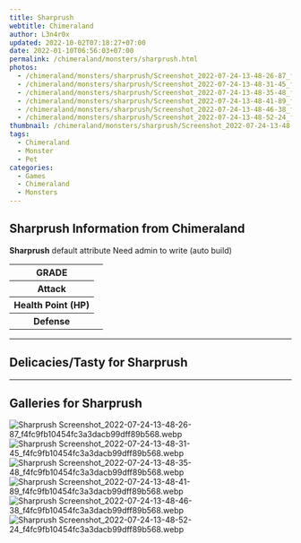 ```yaml
---
title: Sharprush
webtitle: Chimeraland
author: L3n4r0x
updated: 2022-10-02T07:18:27+07:00
date: 2022-01-10T06:56:03+07:00
permalink: /chimeraland/monsters/sharprush.html
photos:
  - /chimeraland/monsters/sharprush/Screenshot_2022-07-24-13-48-26-87_f4fc9fb10454fc3a3dacb99dff89b568.webp
  - /chimeraland/monsters/sharprush/Screenshot_2022-07-24-13-48-31-45_f4fc9fb10454fc3a3dacb99dff89b568.webp
  - /chimeraland/monsters/sharprush/Screenshot_2022-07-24-13-48-35-48_f4fc9fb10454fc3a3dacb99dff89b568.webp
  - /chimeraland/monsters/sharprush/Screenshot_2022-07-24-13-48-41-89_f4fc9fb10454fc3a3dacb99dff89b568.webp
  - /chimeraland/monsters/sharprush/Screenshot_2022-07-24-13-48-46-38_f4fc9fb10454fc3a3dacb99dff89b568.webp
  - /chimeraland/monsters/sharprush/Screenshot_2022-07-24-13-48-52-24_f4fc9fb10454fc3a3dacb99dff89b568.webp
thumbnail: /chimeraland/monsters/sharprush/Screenshot_2022-07-24-13-48-26-87_f4fc9fb10454fc3a3dacb99dff89b568.webp
tags:
  - Chimeraland
  - Monster
  - Pet
categories:
  - Games
  - Chimeraland
  - Monsters
---
```


<section id="bootstrap-wrapper"><link rel="stylesheet" href="https://cdn.statically.io/gh/dimaslanjaka/Web-Manajemen/40ac3225/css/bootstrap-4.5-wrapper.css"/><h1>Sharprush Information from Chimeraland</h1><p><b>Sharprush</b> default attribute Need admin to write (auto build)<table><tr><th>GRADE</th><td></td></tr><tr><th>Attack</th><td></td></tr><tr><th>Health Point (HP)</th><td></td></tr><tr><th>Defense</th><td></td></tr></table></p><hr/><h2>Delicacies/Tasty for Sharprush</h2><hr/><div id="gallery"><h2>Galleries for Sharprush</h2><div class="row"><div class="col-lg-6 col-12"><img src="/chimeraland/monsters/sharprush/Screenshot_2022-07-24-13-48-26-87_f4fc9fb10454fc3a3dacb99dff89b568.webp" alt="Sharprush Screenshot_2022-07-24-13-48-26-87_f4fc9fb10454fc3a3dacb99dff89b568.webp"/></div><div class="col-lg-6 col-12"><img src="/chimeraland/monsters/sharprush/Screenshot_2022-07-24-13-48-31-45_f4fc9fb10454fc3a3dacb99dff89b568.webp" alt="Sharprush Screenshot_2022-07-24-13-48-31-45_f4fc9fb10454fc3a3dacb99dff89b568.webp"/></div><div class="col-lg-6 col-12"><img src="/chimeraland/monsters/sharprush/Screenshot_2022-07-24-13-48-35-48_f4fc9fb10454fc3a3dacb99dff89b568.webp" alt="Sharprush Screenshot_2022-07-24-13-48-35-48_f4fc9fb10454fc3a3dacb99dff89b568.webp"/></div><div class="col-lg-6 col-12"><img src="/chimeraland/monsters/sharprush/Screenshot_2022-07-24-13-48-41-89_f4fc9fb10454fc3a3dacb99dff89b568.webp" alt="Sharprush Screenshot_2022-07-24-13-48-41-89_f4fc9fb10454fc3a3dacb99dff89b568.webp"/></div><div class="col-lg-6 col-12"><img src="/chimeraland/monsters/sharprush/Screenshot_2022-07-24-13-48-46-38_f4fc9fb10454fc3a3dacb99dff89b568.webp" alt="Sharprush Screenshot_2022-07-24-13-48-46-38_f4fc9fb10454fc3a3dacb99dff89b568.webp"/></div><div class="col-lg-6 col-12"><img src="/chimeraland/monsters/sharprush/Screenshot_2022-07-24-13-48-52-24_f4fc9fb10454fc3a3dacb99dff89b568.webp" alt="Sharprush Screenshot_2022-07-24-13-48-52-24_f4fc9fb10454fc3a3dacb99dff89b568.webp"/></div></div></div></section>